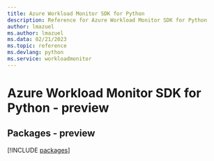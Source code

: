 ```yaml
---
title: Azure Workload Monitor SDK for Python
description: Reference for Azure Workload Monitor SDK for Python
author: lmazuel
ms.author: lmazuel
ms.data: 02/21/2023
ms.topic: reference
ms.devlang: python
ms.service: workloadmonitor
---
```

# Azure Workload Monitor SDK for Python - preview
## Packages - preview
[!INCLUDE [packages](workload-monitor-index.md)]
